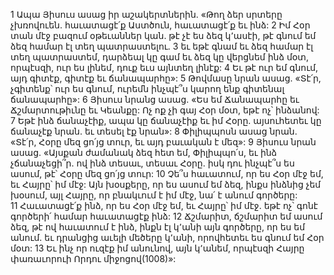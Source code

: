1 Ապա Յիսուս ասաց իր աշակերտներին. «Թող ձեր սրտերը չխռովուեն. հաւատացէ՛ք Աստծուն, հաւատացէ՛ք եւ ինձ: 2 Իմ Հօր տան մէջ բազում օթեւաններ կան. թէ չէ ես ձեզ կ՚ասէի, թէ գնում եմ ձեզ համար էլ տեղ պատրաստելու. 3 եւ եթէ գնամ եւ ձեզ համար էլ տեղ պատրաստեմ, դարձեալ կը գամ եւ ձեզ կը վերցնեմ ինձ մօտ, որպէսզի, ուր ես լինեմ, դուք եւս այնտեղ լինէք: 4 Եւ թէ ուր եմ գնում, այդ գիտէք, գիտէք եւ ճանապարհը»:
5 Թովմասը նրան ասաց. «Տէ՛ր, չգիտենք՝ ուր ես գնում, ուրեմն ինչպէ՞ս կարող ենք գիտենալ ճանապարհը»: 6 Յիսուս նրանց ասաց. «Ես եմ Ճանապարհը եւ Ճշմարտութիւնը եւ Կեանքը: Ոչ ոք չի գայ Հօր մօտ, եթէ ոչ՝ ինձանով: 7 Եթէ ինձ ճանաչէիք, ապա կը ճանաչէիք եւ իմ Հօրը. այսուհետեւ կը ճանաչէք նրան. եւ տեսել էք նրան»:
8 Փիլիպպոսն ասաց նրան. «Տէ՛ր, Հօրը մեզ ցո՛յց տուր, եւ այդ բաւական է մեզ»: 9 Յիսուս նրան ասաց. «Այսքան ժամանակ ձեզ հետ եմ, Փիլիպպո՛ս, եւ ինձ չճանաչեցի՞ր. ով ինձ տեսաւ, տեսաւ Հօրը. իսկ դու ինչպէ՞ս ես ասում, թէ՝ Հօրը մեզ ցո՛յց տուր: 10 Չե՞ս հաւատում, որ ես Հօր մէջ եմ, եւ Հայրը՝ իմ մէջ: Այն խօսքերը, որ ես ասում եմ ձեզ, ինքս ինձնից չեմ խօսում, այլ Հայրը, որ բնակւում է իմ մէջ, նա՛ է անում գործերը: 11 Հաւատացէ՛ք ինձ, որ ես Հօր մէջ եմ, եւ Հայրը՝ իմ մէջ. եթէ ոչ՝ գոնէ գործերի՛ համար հաւատացէք ինձ: 12 Ճշմարիտ, ճշմարիտ եմ ասում ձեզ, թէ ով հաւատում է ինձ, ինքն էլ կ՚անի այն գործերը, որ ես եմ անում. եւ դրանցից աւելի մեծերը կ՚անի, որովհետեւ ես գնում եմ Հօր մօտ: 13 Եւ ինչ որ ուզէք իմ անունով, այն կ՚անեմ, որպէսզի Հայրը փառաւորուի Որդու միջոցով(1008)»:
